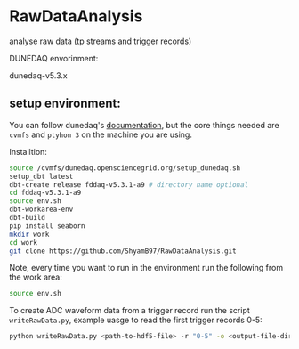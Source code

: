 # RawDataAnalysis
analyse raw data (tp streams and trigger records)

DUNEDAQ envorinment:

dunedaq-v5.3.x

## setup environment:
You can follow dunedaq's [documentation](https://dune-daq-sw.readthedocs.io/en/latest/packages/daq-buildtools/), but the core things needed are `cvmfs` and `ptyhon 3` on the machine you are using.


Installtion:
```bash
source /cvmfs/dunedaq.opensciencegrid.org/setup_dunedaq.sh
setup_dbt latest
dbt-create release fddaq-v5.3.1-a9 # directory name optional
cd fddaq-v5.3.1-a9
source env.sh
dbt-workarea-env
dbt-build
pip install seaborn
mkdir work
cd work
git clone https://github.com/ShyamB97/RawDataAnalysis.git
```

Note, every time you want to run in the environment run the following from the work area:
```bash
source env.sh
```

To create ADC waveform data from a trigger record run the script `writeRawData.py`, example uasge to read the first trigger records 0-5:

```bash
python writeRawData.py <path-to-hdf5-file> -r "0-5" -o <output-file-directory> -f <file-name>
```